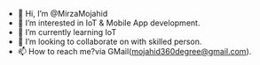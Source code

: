 - 👋 Hi, I’m @MirzaMojahid
- 👀 I’m interested in IoT & Mobile App development.
- 🌱 I’m currently learning IoT
- 💞️ I’m looking to collaborate on with skilled person.
- 📫 How to reach me?via GMail(mojahid360degree@gmail.com).
<!---
MirzaMojahid/MirzaMojahid is a ✨ special ✨ repository because its `README.md` (this file) appears on your GitHub profile.
You can click the Preview link to take a look at your changes.
--->
